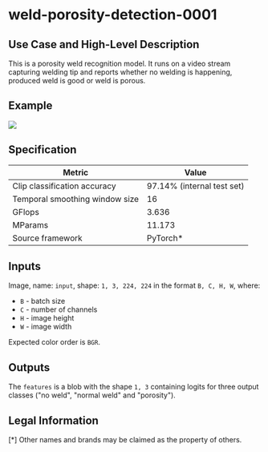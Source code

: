 # weld-porosity-detection-0001

## Use Case and High-Level Description

This is a porosity weld recognition model. It runs on a video stream capturing welding tip and reports whether no welding is happening, produced weld is good or weld is porous.

## Example

![](./weld-porosity-detection-0001.png)

## Specification

| Metric                          | Value                                     |
|---------------------------------|-------------------------------------------|
| Clip classification accuracy    | 97.14% (internal test set)                |
| Temporal smoothing window size  | 16                                        |
| GFlops                          | 3.636                                     |
| MParams                         | 11.173                                    |
| Source framework                | PyTorch\*                                 |

## Inputs

Image, name: `input`, shape: `1, 3, 224, 224` in the format `B, C, H, W`, where:

- `B` - batch size
- `C` - number of channels
- `H` - image height
- `W` - image width

Expected color order is `BGR`.

## Outputs

The `features` is a blob with the shape `1, 3` containing logits for three output classes ("no weld", "normal weld" and "porosity").

## Legal Information
[\*] Other names and brands may be claimed as the property of others.
